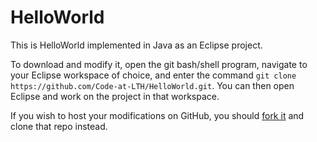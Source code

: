 # HelloWorld
This is HelloWorld implemented in Java as an Eclipse project.

To download and modify it, open the git bash/shell program, navigate to your Eclipse
workspace of choice, and enter the command `git clone https://github.com/Code-at-LTH/HelloWorld.git`.
You can then open Eclipse and work on the project in that workspace.

If you wish to host your modifications on GitHub, you should [fork it](https://help.github.com/articles/fork-a-repo/)
and clone that repo instead.  
